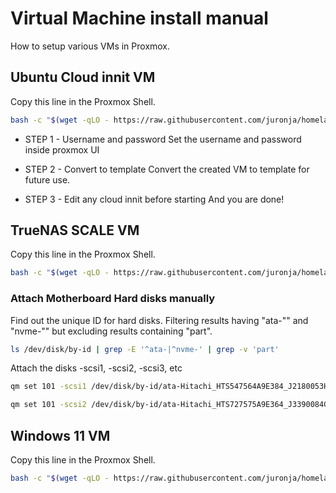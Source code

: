 # Virtual Machine install manual

How to setup various VMs in Proxmox.


## Ubuntu Cloud innit VM

Copy this line in the Proxmox Shell.

```bash
bash -c "$(wget -qLO - https://raw.githubusercontent.com/juronja/homelab-configs/main/Applications/Proxmox/scripts/cloudinnitvm.sh)"

```

- STEP 1 - Username and password
Set the username and password inside proxmox UI

- STEP 2 - Convert to template
Convert the created VM to template for future use.

- STEP 3 - Edit any cloud innit before starting
And you are done!

## TrueNAS SCALE VM

Copy this line in the Proxmox Shell.

```bash
bash -c "$(wget -qLO - https://raw.githubusercontent.com/juronja/homelab-configs/main/Applications/Proxmox/scripts/truenasscalevm.sh)"
```

### Attach Motherboard Hard disks manually

Find out the unique ID for hard disks. Filtering results having "ata-"" and "nvme-"" but excluding results containing "part".

```bash
ls /dev/disk/by-id | grep -E '^ata-|^nvme-' | grep -v 'part'
```

Attach the disks -scsi1, -scsi2, -scsi3, etc

```bash
qm set 101 -scsi1 /dev/disk/by-id/ata-Hitachi_HTS547564A9E384_J2180053HELJ4C

qm set 101 -scsi2 /dev/disk/by-id/ata-Hitachi_HTS727575A9E364_J3390084GMAGND

```

## Windows 11 VM

Copy this line in the Proxmox Shell.

```bash
bash -c "$(wget -qLO - https://raw.githubusercontent.com/juronja/homelab-configs/main/Applications/Proxmox/scripts/windows11vm.sh)"

```
